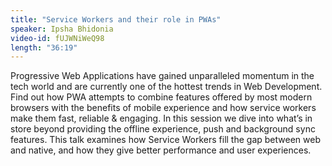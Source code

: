 ```yaml
---
title: "Service Workers and their role in PWAs"
speaker: Ipsha Bhidonia
video-id: fUJWNiWeQ98
length: "36:19"
---
```

Progressive Web Applications have gained unparalleled momentum in the tech world and are currently one of the hottest trends in Web Development. Find out how PWA attempts to combine features offered by most modern browsers with the benefits of mobile experience and how service workers make them fast, reliable & engaging. In this session we dive into what’s in store beyond providing the offline experience, push and background sync features. This talk examines how Service Workers fill the gap between web and native, and how they give better performance and user experiences.